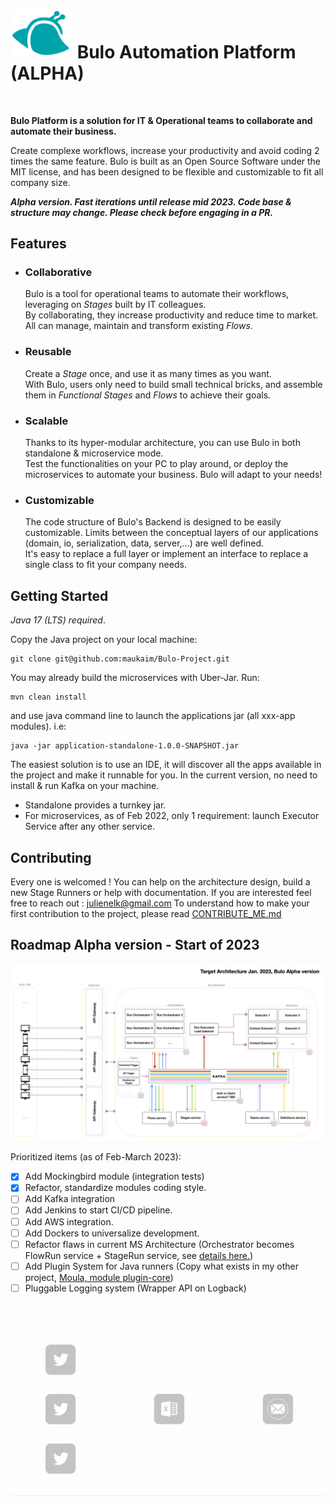 <div>
    <h1 class="title"><img src="docs/assets/bulo-logo.svg" width="100" alt="Bulo logo" /> Bulo Automation Platform (ALPHA)</h1>  
</div>  
<br/>


**Bulo Platform is a solution for IT & Operational teams to collaborate and automate their business.**   

Create complexe workflows, increase your productivity and avoid coding 2 times the same feature.
Bulo is built as an Open Source Software under the MIT license, and has been designed to be flexible and customizable to fit all company size.

__*Alpha version. Fast iterations until release mid 2023. Code base & structure may change. Please check before engaging in a PR.*__

## Features  

- ### Collaborative
    Bulo is a tool for operational teams to automate their workflows, leveraging on *Stages* built by IT colleagues.  
By collaborating, they increase productivity and reduce time to market. All can manage, maintain and transform existing *Flows*.
- ### Reusable 
    Create a *Stage* once, and use it as many times as you want.  
With Bulo, users only need to build small technical bricks, and assemble them in *Functional Stages* and *Flows* to achieve their goals.
- ### Scalable
    Thanks to its hyper-modular architecture, you can use Bulo in both standalone & microservice mode.  
Test the functionalities on your PC to play around, or deploy the microservices to automate your business. Bulo will adapt to your needs!
- ### Customizable  
    The code structure of Bulo's Backend is designed to be easily customizable. Limits between the conceptual layers of our applications (domain, io, serialization, data, server,...) are well defined.  
It's easy to replace a full layer or implement an interface to replace a single class to fit your company needs.


## Getting Started
_Java 17 (LTS) required_. 

Copy the Java project on your local machine:
```shell
git clone git@github.com:maukaim/Bulo-Project.git
```  

You may already build the microservices with Uber-Jar. Run:
```shell
mvn clean install
```
and use java command line to launch the applications jar (all xxx-app modules). i.e:
```shell
java -jar application-standalone-1.0.0-SNAPSHOT.jar
```

The easiest solution is to use an IDE, it will discover all the apps available in the project and make it runnable for you.
In the current version, no need to install & run Kafka on your machine. 
- Standalone provides a turnkey jar. 
- For microservices, as of Feb 2022, only 1 requirement: launch Executor Service after any other service.

## Contributing

Every one is welcomed ! You can help on the architecture design, build a new Stage Runners or help with documentation. 
If you are interested feel free to reach out : julienelk@gmail.com 
To understand how to make your first contribution to the project, please read [CONTRIBUTE_ME.md](docs/CONTRIBUTEME.md)  


## Roadmap Alpha version - Start of 2023

<img src="docs/assets/architecture/target_architecture.png" width="800" alt="Architecture ALPHA version of Bulo"/>

Prioritized items (as of Feb-March 2023):
- [X] Add Mockingbird module (integration tests)
- [X] Refactor, standardize modules coding style.
- [ ] Add Kafka integration
- [ ] Add Jenkins to start CI/CD pipeline.
- [ ] Add AWS integration.
- [ ] Add Dockers to universalize development.
- [ ] Refactor flaws in current MS Architecture (Orchestrator becomes FlowRun service + StageRun service, see [details here.](docs/Architecture_refacto_project.md))
- [ ] Add Plugin System for Java runners (Copy what exists in my other project, [Moula, module plugin-core](https://github.com/maukaim/prototype-moula-backend-api))
- [ ] Pluggable Logging system (Wrapper API on Logback)  

###
<br/>
<div align="center">
<img src="docs/assets/flow_example_twitter.gif" width="600" alt="A simple flow execution represented. Twitter stages, excel, and send a mail."/>
</div>  
<br/>
